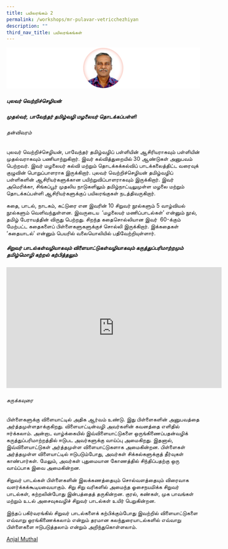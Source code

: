 ```yaml
---
title: பயிலரங்கம் 2
permalink: /workshops/mr-pulavar-vetricchezhiyan
description: ""
third_nav_title: பயிலரங்கங்கள்
---
```


![](/images/Pulavar.png)
##### **புலவர்** **வெற்றிச்செழியன்**
##### முதல்வர், பாவேந்தர் தமிழ்வழி மழலையர் தொடக்கப்பள்ளி

###### தன்விவரம்

புலவர் வெற்றிச்செழியன், பாவேந்தர் தமிழ்வழிப் பள்ளியின் ஆசிரியராகவும் பள்ளியின் முதல்வராகவும் பணியாற்றுகிறார். இவர் கல்வித்துறையில் 30 ஆண்டுகள் அனுபவம் பெற்றவர். இவர் மழலையர் கல்வி மற்றும் தொடக்கக்கல்விப் பாடக்கலைத்திட்ட வரைவுக் குழுவின் பொறுப்பாளராக இருக்கிறார். புலவர் வெற்றிச்செழியன் தமிழ்வழிப் பள்ளிகளின் ஆசிரியர்களுக்கான பயிற்றுவிப்பாளராகவும் இருக்கிறார். இவர் அமெரிக்கா, சிங்கப்பூர் முதலிய நாடுகளிலும் தமிழ்நாட்டிலுமுள்ள மழலை மற்றும் தொடக்கப்பள்ளி ஆசிரியர்களுக்குப் பயிலரங்குகள் நடத்திவருகிறார்.

கதை, பாடல், நாடகம், கட்டுரை என இவரின் 10 சிறுவர் நூல்களும் 5 வாழ்வியல் நூல்களும் வெளிவந்துள்ளன. இவருடைய  ‘மழலையர் மணிப்பாடல்கள்’ என்னும் நூல், தமிழ் பேராயத்தின் விருது பெற்றது. சிறந்த கதைசொல்லியான இவர்  60\-க்கும் மேற்பட்ட கதைகளைப் பிள்ளைகளுகளுக்குச் சொல்லி இருக்கிறார். இக்கதைகள்  ‘கதையாடல்’ என்னும் பெயரில் வலையொலியில் பதிவேற்றியுள்ளார்.

##### சிறுவர் பாடல்கள்வழியாகவும் விளையாட்டுகள்வழியாகவும் கருத்துப்பரிமாற்றமும் தமிழ்மொழி கற்றல் கற்பித்தலும்

<iframe width="560" height="315" src="https://www.youtube.com/embed/PRAaagDlsgI?controls=0" title="YouTube video player" frameborder="0" allow="accelerometer; autoplay; clipboard-write; encrypted-media; gyroscope; picture-in-picture" allowfullscreen></iframe>

###### சுருக்கவுரை

பிள்ளைகளுக்கு விளையாட்டில் அதிக ஆர்வம் உண்டு. இது பிள்ளைகளின் அனுபவத்தை அர்த்தமுள்ளதாக்குகிறது. விளையாட்டின்வழி அவர்களின் கவனத்தை எளிதில் ஈர்க்கலாம். அன்றாட வாழ்க்கையில் இவ்விளையாட்டுகளை ஒருங்கிணைப்பதன்வழிக் கருத்துப்பரிமாற்றத்தில் ஈடுபட அவர்களுக்கு வாய்ப்பு அமைகிறது. இதனால், இவ்விளையாட்டுகள் அர்த்தமுள்ள விளையாட்டுகளாக அமைகின்றன. பிள்ளைகள் அர்த்தமுள்ள விளையாட்டில் ஈடுபடும்போது, அவர்கள் சிக்கல்களுக்குத் தீர்வுகள் காண்பார்கள். மேலும், அவர்கள் புதுமையான கோணத்தில் சிந்திப்பதற்கு ஒரு வாய்ப்பாக இவை அமைகின்றன.

சிறுவர் பாடல்கள் பிள்ளைகளின் இலக்கணத்தையும் சொல்வளத்தையும் விரைவாக வளர்க்கக்கூடியவையாகும். சிறு சிறு வரிகளில் அமைந்த ஓசைநயமிக்க சிறுவர் பாடல்கள், கற்றலின்போது இன்பத்தைத் தருகின்றன. குரல், கண்கள், முக பாவங்கள் மற்றும் உடல் அசைவுகவழிச் சிறுவர் பாடல்கள் உயிர் பெறுகின்றன.

இந்தப் பகிர்வரங்கில் சிறுவர் பாடல்களைக் கற்பிக்கும்போது இவற்றில் விளையாட்டுகளை எவ்வாறு ஒரங்கிணைக்கலாம் என்றும் தரமான கலந்துரையாடல்களில் எவ்வாறு பிள்ளைகளை ஈடுபடுத்தலாம் என்றும் அறிந்துகொள்ளலாம்.

[Anjal Muthal](https://go.gov.sg/tl-font-ttf)